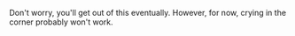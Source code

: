 Don't worry, you'll get out of this eventually.
However, for now, crying in the corner probably
won't work.